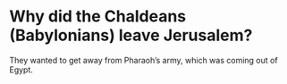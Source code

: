 # Why did the Chaldeans (Babylonians) leave Jerusalem?

They wanted to get away from Pharaoh’s army, which was coming out of Egypt.
